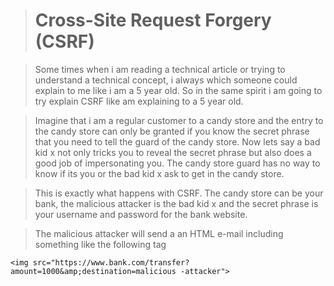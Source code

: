


># Cross-Site Request Forgery (CSRF)

> Some times when i am reading a technical article or trying to understand a technical concept, i always which someone could explain to me like i am a 5 year old.
>So in the same spirit i am going to try explain CSRF like am explaining to a 5 year old.

> Imagine that i am a regular customer to a candy store and the entry to the candy store can only be granted if you know the secret phrase that you need to tell the guard of the candy store.
> Now lets say a bad kid x not only tricks you to reveal the secret phrase but also does a good job of impersonating you. The candy store guard has no way to know if its you or the bad kid x ask to get in the candy store.

>This is exactly what happens  with CSRF.  The candy  store can be your bank, the malicious attacker is the bad kid x and the secret phrase is your username and password for the bank website.

> The malicious attacker will send a an HTML e-mail including something like the following tag

    <img src="https://www.bank.com/transfer?amount=1000&amp;destination=malicious -attacker">

<!--stackedit_data:
eyJoaXN0b3J5IjpbMTI2MTIxOTMyMl19
-->